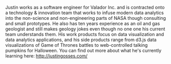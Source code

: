 Justin works as a software engineer for Valador Inc. and is contracted onto a technology & innovation team that works to infuse modern data analytics into the non-science and non-engineering parts of NASA though consulting and small prototypes. He also has ten years experience as an oil and gas geologist and still makes geology jokes even though no one one his current team understands them. His work products focus on data visualization and data analytics applications, and his side products range from d3.js data visualizations of Game of Thrones battles to web-controlled talking pumpkins for Halloween. You can find out more about what he's currently learning here: <a href="http://justingosses.com/"> http://justingosses.com/</a>
